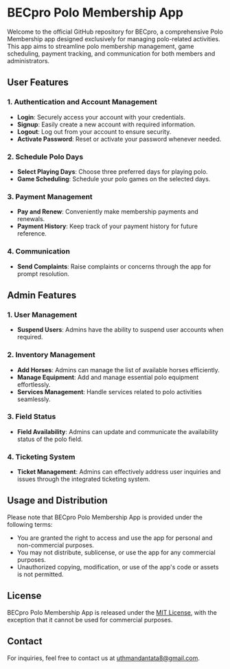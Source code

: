 # BECpro Polo Membership App

Welcome to the official GitHub repository for BECpro, a comprehensive Polo Membership app designed exclusively for managing polo-related activities. This app aims to streamline polo membership management, game scheduling, payment tracking, and communication for both members and administrators.

## User Features

### 1. Authentication and Account Management

- **Login**: Securely access your account with your credentials.
- **Signup**: Easily create a new account with required information.
- **Logout**: Log out from your account to ensure security.
- **Activate Password**: Reset or activate your password whenever needed.

### 2. Schedule Polo Days

- **Select Playing Days**: Choose three preferred days for playing polo.
- **Game Scheduling**: Schedule your polo games on the selected days.

### 3. Payment Management

- **Pay and Renew**: Conveniently make membership payments and renewals.
- **Payment History**: Keep track of your payment history for future reference.

### 4. Communication

- **Send Complaints**: Raise complaints or concerns through the app for prompt resolution.

## Admin Features

### 1. User Management

- **Suspend Users**: Admins have the ability to suspend user accounts when required.

### 2. Inventory Management

- **Add Horses**: Admins can manage the list of available horses efficiently.
- **Manage Equipment**: Add and manage essential polo equipment effortlessly.
- **Services Management**: Handle services related to polo activities seamlessly.

### 3. Field Status

- **Field Availability**: Admins can update and communicate the availability status of the polo field.

### 4. Ticketing System

- **Ticket Management**: Admins can effectively address user inquiries and issues through the integrated ticketing system.

## Usage and Distribution

Please note that BECpro Polo Membership App is provided under the following terms:

- You are granted the right to access and use the app for personal and non-commercial purposes.
- You may not distribute, sublicense, or use the app for any commercial purposes.
- Unauthorized copying, modification, or use of the app's code or assets is not permitted.

## License

BECpro Polo Membership App is released under the [MIT License](link-to-license.md), with the exception that it cannot be used for commercial purposes.

## Contact

For inquiries, feel free to contact us at uthmandantata8@gmail.com.

